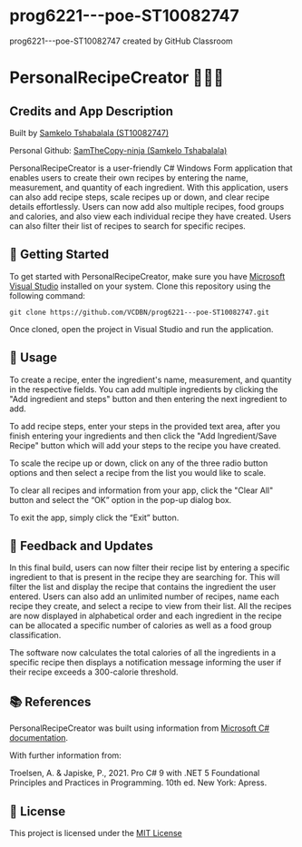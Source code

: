 # prog6221---poe-ST10082747
prog6221---poe-ST10082747 created by GitHub Classroom
# PersonalRecipeCreator 🍴👨‍🍳

## Credits and App Description

Built by [Samkelo Tshabalala (ST10082747)](https://github.com/ST10082747)  
  
Personal Github: [SamTheCopy-ninja (Samkelo Tshabalala)](https://github.com/SamTheCopy-ninja)


PersonalRecipeCreator is a user-friendly C# Windows Form application that enables users to create their own recipes by entering the name, measurement, and quantity of each ingredient. With this application, users can also add recipe steps, scale recipes up or down, and clear recipe details effortlessly. Users can now add also multiple recipes, food groups and calories, and also view each individual recipe they have created. Users can also filter their list of recipes to search for specific recipes.

## 🚀 Getting Started

To get started with PersonalRecipeCreator, make sure you have [Microsoft Visual Studio](https://visualstudio.microsoft.com/) installed on your system. Clone this repository using the following command:

```
git clone https://github.com/VCDBN/prog6221---poe-ST10082747.git
```

Once cloned, open the project in Visual Studio and run the application.

## 📝 Usage

To create a recipe, enter the ingredient's name, measurement, and quantity in the respective fields. You can add multiple ingredients by clicking the "Add ingredient and steps" button and then entering the next ingredient to add.

To add recipe steps, enter your steps in the provided text area, after you finish entering your ingredients and then click the "Add Ingredient/Save Recipe" button which will add your steps to the recipe you have created.

To scale the recipe up or down, click on any of the three radio button options and then select a recipe from the list you would like to scale.

To clear all recipes and information from your app, click the "Clear All" button and select the “OK” option in the pop-up dialog box.

To exit the app, simply click the “Exit” button.

## 📝 Feedback and Updates

In this final build, users can now filter their recipe list by entering a specific ingredient to that is present in the recipe they are searching for. This will filter the list and display the recipe that contains the ingredient the user entered. Users can also add an unlimited number of recipes, name each recipe they create, and select a recipe to view from their list. All the recipes are now displayed in alphabetical order and each ingredient in the recipe can be allocated a specific number of calories as well as a food group classification.

The software now calculates the total calories of all the ingredients in a specific recipe then displays a notification message informing the user if their recipe exceeds a 300-calorie threshold.

## 📚 References

PersonalRecipeCreator was built using information from [Microsoft C# documentation](https://docs.microsoft.com/en-us/dotnet/csharp/).   

With further information from:  

Troelsen, A. & Japiske, P., 2021. Pro C# 9 with .NET 5 Foundational Principles and Practices in Programming. 10th ed. New York: Apress.


## 📝 License

This project is licensed under the [MIT License](https://github.com/git/git-scm.com/blob/main/MIT-LICENSE.txt)
